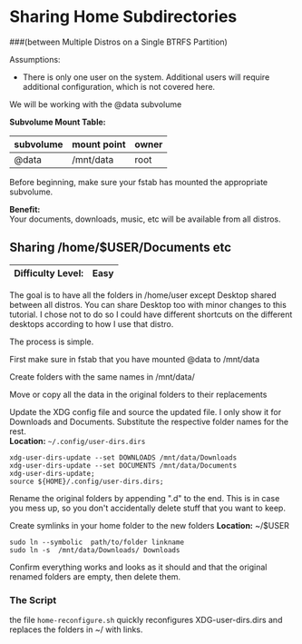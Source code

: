 # Sharing Home Subdirectories
###(between Multiple Distros on a Single BTRFS Partition)


Assumptions:
- There is only one user on the system. Additional users will require additional configuration, which is not covered here.

We will be working with the @data subvolume

**Subvolume Mount Table:**

| subvolume | mount point | owner |
|-----|------|-------|
| @data | /mnt/data | root |

Before beginning, make sure your fstab has mounted the appropriate subvolume.

**Benefit:** \
Your documents, downloads, music, etc will be available from all distros.

## Sharing /home/$USER/Documents etc

| Difficulty Level: | Easy
|----- | -----|

The goal is to have all the folders in /home/user except Desktop shared between all distros. You can share Desktop too with minor changes to this tutorial. 
 I chose not to do so I could have different shortcuts on the different desktops according to how I use that distro.

The process is simple.

First make sure in fstab that you have mounted @data to /mnt/data 

Create folders with the same names in /mnt/data/

Move or copy all the data in the original folders to their replacements

Update the XDG config file and source the updated file. I only show it for Downloads and Documents. Substitute the respective folder names for the rest.  
**Location:** `~/.config/user-dirs.dirs` 
```shell
xdg-user-dirs-update --set DOWNLOADS /mnt/data/Downloads
xdg-user-dirs-update --set DOCUMENTS /mnt/data/Documents
xdg-user-dirs-update;
source ${HOME}/.config/user-dirs.dirs;
```

Rename the original folders by appending ".d" to the end. This is in case you mess up, so you don't accidentally delete stuff that you want to keep.

Create symlinks in your home folder to the new folders
**Location:** ~/$USER 

```shell
sudo ln --symbolic  path/to/folder linkname
sudo ln -s  /mnt/data/Downloads/ Downloads
```

Confirm everything works and looks as it should and that the original renamed folders are empty, then delete them.


### The Script
the file `home-reconfigure.sh` quickly reconfigures XDG-user-dirs.dirs and replaces the folders in ~/ with links.




